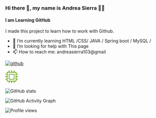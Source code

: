 ### Hi there 👋, my name is Andrea Sierra 👩‍💻

#### I am Learning GitHub

I made this project to learn how to work with Github.

- 🌱 I’m currently learning HTML /CSS/ JAVA / Spring boot / MySQL /
- 🤔 I’m looking for help with This page 
- 📫 How to reach me: andreasierra103@gmail 



[<img src='https://cdn.jsdelivr.net/npm/simple-icons@3.0.1/icons/github.svg' alt='github' height='40'>](https://github.com/ANDREASIERRA55)  

<a href='https://docs.github.com/en/developers'><img src='https://raw.githubusercontent.com/acervenky/animated-github-badges/master/assets/devbadge.gif' width='40' height='40'></a> 

![GitHub stats](https://github-readme-stats.vercel.app/api?username=ANDREASIERRA55&show_icons=true&count_private=true)  

![GitHub Activity Graph](https://activity-graph.herokuapp.com/graph?username=ANDREASIERRA55)  

![Profile views](https://gpvc.arturio.dev/ANDREASIERRA55)  
